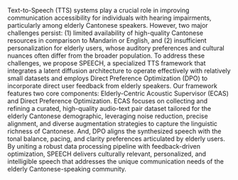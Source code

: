 Text-to-Speech (TTS) systems play a crucial role in improving communication accessibility for
individuals with hearing impairments, particularly among elderly Cantonese speakers. However, two
major challenges persist: (1) limited availability of high-quality Cantonese resources in comparison to
Mandarin or English, and (2) insufficient personalization for elderly users, whose auditory preferences
and cultural nuances often differ from the broader population. To address these challenges, we propose
SPEECH, a specialized TTS framework that integrates a latent diffusion architecture to operate
effectively with relatively small datasets and employs Direct Preference Optimization (DPO) to
incorporate direct user feedback from elderly speakers. Our framework features two core components:
Elderly-Centric Acoustic Supervisor (ECAS) and Direct Preference Optimization. ECAS focuses
on collecting and refining a curated, high-quality audio-text pair dataset tailored for the elderly
Cantonese demographic, leveraging noise reduction, precise alignment, and diverse augmentation
strategies to capture the linguistic richness of Cantonese. And, DPO aligns the synthesized speech
with the tonal balance, pacing, and clarity preferences articulated by elderly users. By uniting a robust
data processing pipeline with feedback-driven optimization, SPEECH delivers culturally relevant,
personalized, and intelligible speech that addresses the unique communication needs of the elderly
Cantonese-speaking community.
